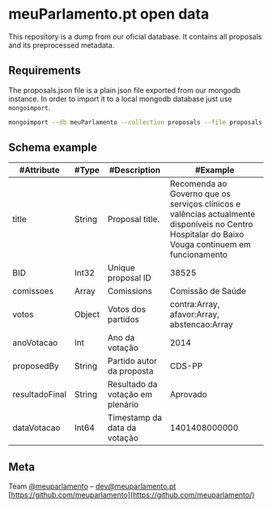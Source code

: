 # meuParlamento.pt open data
This repository is a dump from our oficial database. It contains all proposals and its preprocessed metadata. 

## Requirements

The proposals.json file is a plain json file exported from our mongodb instance. In order to import it to a local mongodb database just use `mongoimport`.

```sh
mongoimport --db meuParlamento --collection proposals --file proposals.json
```

## Schema example

| #Attribute     | #Type  | #Description                     | #Example                                                                                                                                          |
|----------------|--------|----------------------------------|---------------------------------------------------------------------------------------------------------------------------------------------------|
| title          | String | Proposal title.                  |  Recomenda ao Governo que os serviços clínicos e valências actualmente disponíveis no Centro Hospitalar do Baixo Vouga continuem em funcionamento |
| BID            | Int32  | Unique proposal ID               | 38525                                                                                                                                             |
| comissoes      | Array  | Comissions                       | Comissão de Saúde                                                                                                                                 |
| votos          | Object | Votos dos partidos               | contra:Array, afavor:Array, abstencao:Array                                                                                                       |
| anoVotacao     | Int    | Ano da votação                   | 2014                                                                                                                                              |
| proposedBy     | String | Partido autor da proposta        | CDS-PP                                                                                                                                            |
| resultadoFinal | String | Resultado da votação em plenário | Aprovado                                                                                                                                          |
| dataVotacao    | Int64  | Timestamp da data da votação     | 1401408000000                                                                                                                                     |
## Meta

Team [@meuparlamento](https://twitter.com/meuparlamento) – dev@meuparlamento.pt
[https://github.com/meuparlamento](https://github.com/meuparlamento/)
